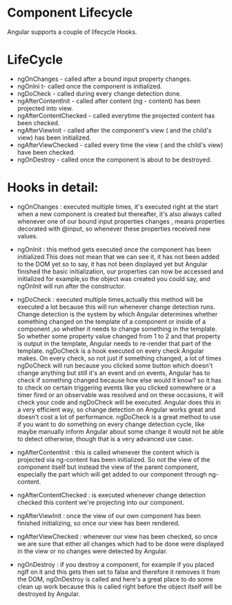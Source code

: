 # Component Lifecycle
Angular supports a couple of lifecycle Hooks.
 
 # LifeCycle
 * ngOnChanges - called after a bound input property changes.
 * ngOnIni t- called once the component is initialized.
 * ngDoCheck - called during every change detection done.
 * ngAfterContentInit - called after content (ng - content) has been projected into view.
 * ngAfterContentChecked - called everytime the projected content has been checked.
 * ngAfterViewInit - called after the component's view ( and the child's view) has been initialized.
 * ngAfterViewChecked - called every time the view ( and the child's view) have been checked.
 * ngOnDestroy - called once the component is about to be destroyed.
 
 
 
 # Hooks in detail: 
 - ngOnChanges : executed multiple times, it's executed right at the start when a new component is created but thereafter, it's also always called whenever one of our bound input properties changes , means properties decorated with @input, so whenever these properties received new values.
 - ngOnInit : this method gets executed once the component has been initialized.This does not mean that we can see it, it has not been added to the DOM yet so to say, it has not been displayed yet but Angular finished the basic initialization, our properties can now be accessed and initialized for example,so the object was created you could say, and ngOnInit will run after the constructor.
 - ngDoCheck : executed multiple times,actually this method will be executed a lot because this will run whenever change detection runs.
   Change detection  is the system by which Angular determines whether something changed on the template of a component or inside of a component ,so whether it needs to change something in the template. So whether some property value changed from
   1 to 2  and that property is output in the template, Angular needs to re-render that part of the template.
   ngDoCheck is a hook executed on every check Angular makes. On every check, so not just if something changed, a lot of times ngDoCheck will run because you clicked some button which doesn't change anything but still it's an event and on events, Angular has to check if something changed because how else would it know?
   so it has to check on certain triggering events like you clicked somewhere or a timer fired or an observable was resolved
   and on these occasions, it will check your code and ngDoCheck will be executed.
  Angular does this in a very efficient way, so change detection on Angular works great and doesn't cost a lot of performance. ngDoCheck is a great method to use if you want to do something on every change detection cycle, like maybe manually inform Angular about some change it would not be able to detect otherwise, though that is a very advanced use case.

- ngAfterContentInit : this is called whenever the content which is projected via ng-content has been initialized.
  So not the view of the component itself but instead the view of the parent component, especially the part which will get added to our component through ng-content.

- ngAfterContentChecked : is executed whenever change detection checked this content we're projecting into our component.
-  ngAfterViewInit : once the view of our own component has been finished initializing, so once our view has been rendered.
-  ngAfterViewChecked : whenever our view has been checked,
  so once we are sure that either all changes which had to be done were displayed in the view or no changes were detected by Angular.
- ngOnDestroy : if you destroy a component, for example if you placed ngIf on it and this gets then set to false and therefore it removes it from the DOM, ngOnDestroy is called and here's a great place to do some clean up work because this is called right before the object itself will be destroyed by Angular.